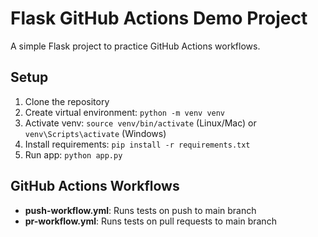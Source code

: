 # Flask GitHub Actions Demo Project

A simple Flask project to practice GitHub Actions workflows.

## Setup
1. Clone the repository
2. Create virtual environment: `python -m venv venv`
3. Activate venv: `source venv/bin/activate` (Linux/Mac) or `venv\Scripts\activate` (Windows)
4. Install requirements: `pip install -r requirements.txt`
5. Run app: `python app.py`

## GitHub Actions Workflows
- **push-workflow.yml**: Runs tests on push to main branch
- **pr-workflow.yml**: Runs tests on pull requests to main branch